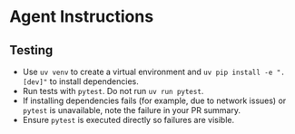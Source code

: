 # Agent Instructions

## Testing

- Use `uv venv` to create a virtual environment and `uv pip install -e ".[dev]"` to install dependencies.
- Run tests with `pytest`. Do not run `uv run pytest`.
- If installing dependencies fails (for example, due to network issues) or `pytest` is unavailable, note the failure in your PR summary.
- Ensure `pytest` is executed directly so failures are visible.
